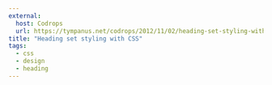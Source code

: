 ```yaml
---
external:
  host: Codrops
  url: https://tympanus.net/codrops/2012/11/02/heading-set-styling-with-css/
title: "Heading set styling with CSS"
tags:
  - css
  - design
  - heading
---
```

